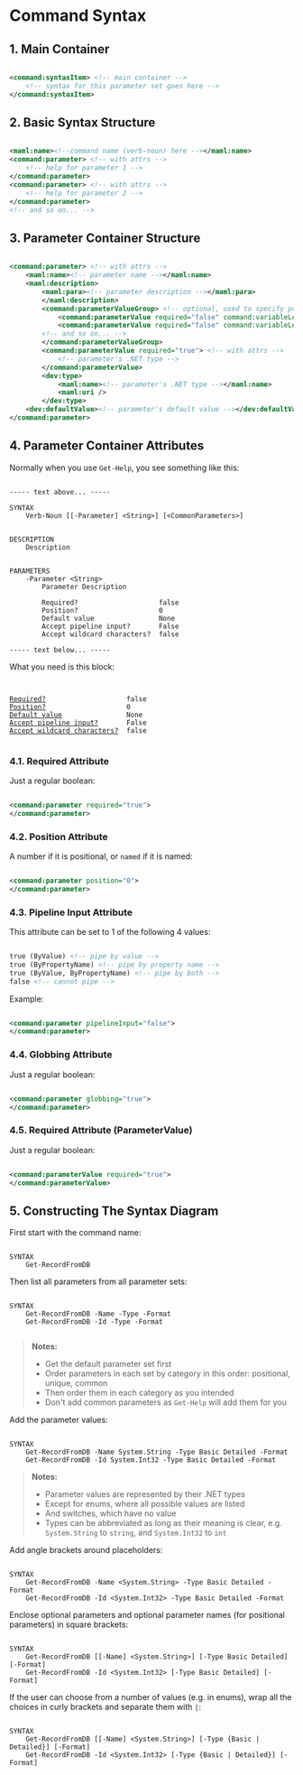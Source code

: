 # Command Syntax

## 1. Main Container

```xml

<command:syntaxItem> <!-- main container -->
    <!-- syntax for this parameter set goes here -->
</command:syntaxItem>

```

## 2. Basic Syntax Structure

```xml

<maml:name><!--command name (verb-noun) here --></maml:name>
<command:parameter> <!-- with attrs -->
    <!-- help for parameter 1 -->
</command:parameter>
<command:parameter> <!-- with attrs -->
    <!-- help for parameter 2 -->
</command:parameter>
<!-- and so on... -->

```

## 3. Parameter Container Structure

<a name="defaultValue">

```xml

<command:parameter> <!-- with attrs -->
    <maml:name><!-- parameter name --></maml:name>
    <maml:description>
        <maml:para><!-- parameter description --></maml:para>
        </maml:description>
        <command:parameterValueGroup> <!-- optional, used to specify possible values of a parameter (like in a enum) -->
            <command:parameterValue required="false" command:variableLength="false"><!-- value 1 --></command:parameterValue>
            <command:parameterValue required="false" command:variableLength="false"><!-- value 2 --></command:parameterValue>
        <!-- and so on... -->
        </command:parameterValueGroup>
        <command:parameterValue required="true"> <!-- with attrs -->
            <!-- parameter's .NET type -->
        </command:parameterValue>
        <dev:type>
            <maml:name><!-- parameter's .NET type --></maml:name>
            <maml:uri />
        </dev:type>
    <dev:defaultValue><!-- parameter's default value --></dev:defaultValue>
</command:parameter>

```

## 4. Parameter Container Attributes

Normally when you use ```Get-Help```, you see something like this:

```

----- text above... -----

SYNTAX
    Verb-Noun [[-Parameter] <String>] [<CommonParameters>]


DESCRIPTION
    Description


PARAMETERS
    -Parameter <String>
        Parameter Description

        Required?                    false
        Position?                    0
        Default value                None
        Accept pipeline input?       False
        Accept wildcard characters?  false

----- text below... -----

```

What you need is this block:

<pre><code>

<a href="#required">Required?</a>                    false
<a href="#position">Position?</a>                    0
<a href="#defaultValue">Default value</a>                None
<a href="#pipelineInput">Accept pipeline input?</a>       False
<a href="#globbing">Accept wildcard characters?</a>  false

</code></pre>

### 4.1. Required Attribute <a name="required"></a>

Just a regular boolean:

```xml

<command:parameter required="true">
</command:parameter>

```

### 4.2. Position Attribute <a name="position"></a>

A number if it is positional, or ```named``` if it is named:

```xml

<command:parameter position="0">
</command:parameter>

```

### 4.3. Pipeline Input Attribute <a name="pipelineInput"></a>

This attribute can be set to 1 of the following 4 values:

```xml

true (ByValue) <!-- pipe by value -->
true (ByPropertyName) <!-- pipe by property name -->
true (ByValue, ByPropertyName) <!-- pipe by both -->
false <!-- cannot pipe -->

```

Example:

```xml

<command:parameter pipelineInput="false">
</command:parameter>

```

### 4.4. Globbing Attribute <a name="globbing"></a>

Just a regular boolean:

```xml

<command:parameter globbing="true">
</command:parameter>

```

### 4.5. Required Attribute (ParameterValue)

Just a regular boolean:

```xml

<command:parameterValue required="true">
</command:parameterValue>

```

## 5. Constructing The Syntax Diagram

First start with the command name:

```

SYNTAX
    Get-RecordFromDB

```

Then list all parameters from all parameter sets:

``` 

SYNTAX
    Get-RecordFromDB -Name -Type -Format
    Get-RecordFromDB -Id -Type -Format


```

> **Notes:**  
> * Get the default parameter set first
> * Order parameters in each set by category in this order: positional, unique, common
> * Then order them in each category as you intended
> * Don't add common parameters as ```Get-Help``` will add them for you

Add the parameter values:

```

SYNTAX
    Get-RecordFromDB -Name System.String -Type Basic Detailed -Format
    Get-RecordFromDB -Id System.Int32 -Type Basic Detailed -Format

```

> **Notes:**
> * Parameter values are represented by their .NET types
> * Except for enums, where all possible values are listed
> * And switches, which have no value
> * Types can be abbreviated as long as their meaning is clear, e.g. ```System.String``` to ```string```, and ```System.Int32``` to ```int```

Add angle brackets around placeholders:

```

SYNTAX
    Get-RecordFromDB -Name <System.String> -Type Basic Detailed -Format
    Get-RecordFromDB -Id <System.Int32> -Type Basic Detailed -Format

```

Enclose optional parameters and optional parameter names (for positional parameters) in square brackets:

```

SYNTAX
    Get-RecordFromDB [[-Name] <System.String>] [-Type Basic Detailed] [-Format]
    Get-RecordFromDB -Id <System.Int32> [-Type Basic Detailed] [-Format]

```

If the user can choose from a number of values (e.g. in enums), wrap all the choices in curly brackets and separate them with ```|```:

```

SYNTAX
    Get-RecordFromDB [[-Name] <System.String>] [-Type {Basic | Detailed}] [-Format]
    Get-RecordFromDB -Id <System.Int32> [-Type {Basic | Detailed}] [-Format]

```